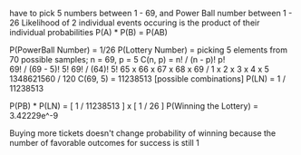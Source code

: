 have to pick 5 numbers between 1 - 69, and Power Ball number between 1 - 26
	Likelihood of 2 individual events occuring is the product of their individual probabilities
	P(A) * P(B) = P(AB)

P(PowerBall Number) = 1/26
P(Lottery Number) = picking 5 elements from 70 possible samples; n = 69, p = 5
C(n, p) = n! / (n - p)! p!	
	69! / (69 - 5)! 5!
	69! / (64)! 5!
	65 x 66 x 67 x 68 x 69 / 1 x 2 x 3 x 4 x 5
	1348621560 / 120
	C(69, 5) = 11238513 [possible combinations]
		P(LN) = 1 / 11238513

P(PB) * P(LN) = [ 1 / 11238513 ] x [ 1 / 26 ]
P(Winning the Lottery) = 3.42229e^-9

Buying more tickets doesn't change probability of winning because the number of favorable outcomes for success is still 1

